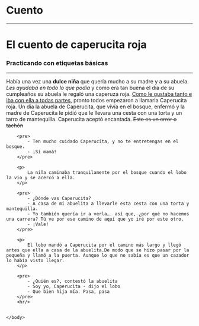 # Cuento
<!DOCTYPE html>
<html>
    <head lang="es-Es">
        <meta charset="utf-8">
    </head>
    <body>
        <hr/>
        <h1>El cuento de caperucita roja</h1>
        <h3>Practicando con etiquetas básicas</h3>
        <hr/>
        <p>
            Había una vez una <b>dulce niña</b> que quería mucho a su madre y a su abuela. <i>Les ayudaba en todo lo que podía</i> y como era tan buena el día de su cumpleaños su abuela le regaló una caperuza roja. <ins>Como le gustaba tanto e iba con ella a todas partes</ins>, pronto todos empezaron a llamarla Caperucita roja.
            Un día la abuela de Caperucita, que vivía en el bosque, enfermó y la madre de Caperucita le pidió que le llevara una cesta con una torta y un tarro de mantequilla. Caperucita aceptó encantada. <del>Esto es un error o tachón</del>
        </p>

        <pre>
            - Ten mucho cuidado Caperucita, y no te entretengas en el bosque.
            - ¡Sí mamá!
        </pre>

        <p>
            La niña caminaba tranquilamente por el bosque cuando el lobo la vio y se acercó a ella. 
        </p>

        <pre>
            - ¿Dónde vas Caperucita?
            - A casa de mi abuelita a llevarle esta cesta con una torta y mantequilla.
            - Yo también quería ir a verla…. así que, ¿por qué no hacemos una carrera? Tú ve por ese camino de aquí que yo iré por este otro.
            - ¡Vale!
        </pre>

        <p>
            El lobo mandó a Caperucita por el camino más largo y llegó antes que ella a casa de la abuelita.De modo que se hizo pasar por la pequeña y llamó a la puerta. Aunque lo que no sabía es que un cazador lo había visto llegar.
        </p>

        <pre>
            - ¿Quién es?, contestó la abuelita
            - Soy yo, Caperucita - dijo el lobo
            - Que bien hija mía. Pasa, pasa
        </pre>
        <hr/>
        
        
    </body>
</html>
